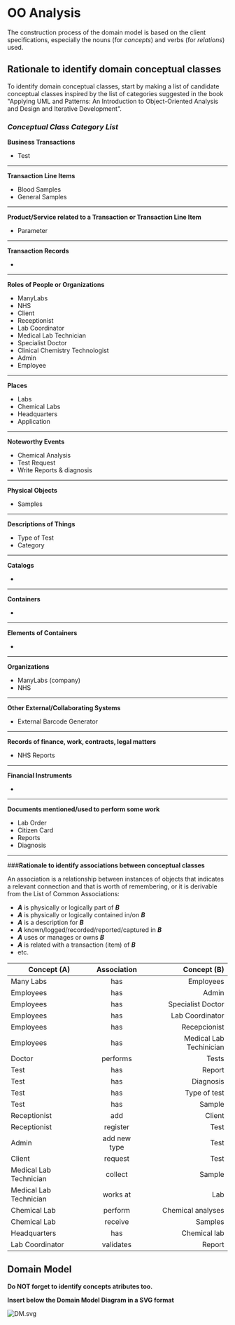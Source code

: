 # OO Analysis #

The construction process of the domain model is based on the client specifications, especially the nouns (for _concepts_) and verbs (for _relations_) used. 

## Rationale to identify domain conceptual classes ##
To identify domain conceptual classes, start by making a list of candidate conceptual classes inspired by the list of categories suggested in the book "Applying UML and Patterns: An Introduction to Object-Oriented Analysis and Design and Iterative Development". 


### _Conceptual Class Category List_ ###

**Business Transactions**

*  Test 

---

**Transaction Line Items**

*  Blood Samples
*  General Samples

---

**Product/Service related to a Transaction or Transaction Line Item**

*  Parameter

---

**Transaction Records**

*  

--- 

**Roles of People or Organizations**

*  ManyLabs
*  NHS
*  Client
*  Receptionist
*  Lab Coordinator
*  Medical Lab Technician
*  Specialist Doctor
*  Clinical Chemistry Technologist
*  Admin
*  Employee

---

**Places**

*  Labs
*  Chemical Labs
*  Headquarters
*  Application

---

**Noteworthy Events**

*  Chemical Analysis
*  Test Request
*  Write Reports & diagnosis

---

**Physical Objects**

*  Samples

---

**Descriptions of Things**

*  Type of Test
*  Category

---

**Catalogs**

*  

---

**Containers**

*  

---

**Elements of Containers**

*  

---

**Organizations**

*  ManyLabs (company)
*  NHS

---

**Other External/Collaborating Systems**

*  External Barcode Generator

---

**Records of finance, work, contracts, legal matters**

*  NHS Reports 

---

**Financial Instruments**

*  

---

**Documents mentioned/used to perform some work**

*  Lab Order
*  Citizen Card
*  Reports
*  Diagnosis

---

###**Rationale to identify associations between conceptual classes**

An association is a relationship between instances of objects that indicates a relevant connection and that is worth of remembering, or it is derivable from the List of Common Associations: 

+ **_A_** is physically or logically part of **_B_**
+ **_A_** is physically or logically contained in/on **_B_**
+ **_A_** is a description for **_B_**
+ **_A_** known/logged/recorded/reported/captured in **_B_**
+ **_A_** uses or manages or owns **_B_**
+ **_A_** is related with a transaction (item) of **_B_**
+ etc.



| Concept (A) 		|  Association   	|  Concept (B) |
|----------	   		|:-------------:    |------:       |
| Many Labs  	    | has    		 	| Employees |
| Employees  	    | has    		 	| Admin  |
| Employees  	    | has    		 	| Specialist Doctor |
| Employees  	    | has    		 	| Lab Coordinator |
| Employees  	    | has    		 	| Recepcionist |
| Employees  	    | has    		 	| Medical Lab Techinician |
| Doctor  	        | performs    		| Tests |
| Test   	        | has    		 	| Report |
| Test   	        | has    		 	| Diagnosis |
| Test              | has               | Type of test |
| Test   	        | has    		 	| Sample |
| Receptionist  	| add 		 	    | Client |
| Receptionist  	| register 		    | Test |
| Admin             | add new type      | Test |
| Client  	        | request 		 	| Test |
| Medical Lab Technician | collect      | Sample |
| Medical Lab Technician | works at     | Lab |
| Chemical Lab    | perform      | Chemical analyses |
| Chemical Lab    | receive      | Samples |
| Headquarters    | has      | Chemical lab |
| Lab Coordinator | validates 		 	| Report |


## Domain Model

**Do NOT forget to identify concepts atributes too.**

**Insert below the Domain Model Diagram in a SVG format**

![DM.svg](DM.svg)




